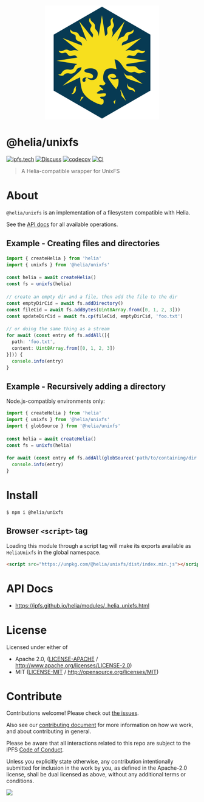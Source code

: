 <p align="center">
  <a href="https://github.com/ipfs/helia" title="Helia">
    <img src="https://raw.githubusercontent.com/ipfs/helia/main/assets/helia.png" alt="Helia logo" width="300" />
  </a>
</p>

# @helia/unixfs

[![ipfs.tech](https://img.shields.io/badge/project-IPFS-blue.svg?style=flat-square)](https://ipfs.tech)
[![Discuss](https://img.shields.io/discourse/https/discuss.ipfs.tech/posts.svg?style=flat-square)](https://discuss.ipfs.tech)
[![codecov](https://img.shields.io/codecov/c/github/ipfs/helia.svg?style=flat-square)](https://codecov.io/gh/ipfs/helia)
[![CI](https://img.shields.io/github/actions/workflow/status/ipfs/helia/main.yml?branch=main\&style=flat-square)](https://github.com/ipfs/helia/actions/workflows/main.yml?query=branch%3Amain)

> A Helia-compatible wrapper for UnixFS

# About

<!--

!IMPORTANT!

Everything in this README between "# About" and "# Install" is automatically
generated and will be overwritten the next time the doc generator is run.

To make changes to this section, please update the @packageDocumentation section
of src/index.js or src/index.ts

To experiment with formatting, please run "npm run docs" from the root of this
repo and examine the changes made.

-->

`@helia/unixfs` is an implementation of a filesystem compatible with Helia.

See the [API docs](https://ipfs.github.io/helia/modules/_helia_unixfs.html) for all available operations.

## Example - Creating files and directories

```typescript
import { createHelia } from 'helia'
import { unixfs } from '@helia/unixfs'

const helia = await createHelia()
const fs = unixfs(helia)

// create an empty dir and a file, then add the file to the dir
const emptyDirCid = await fs.addDirectory()
const fileCid = await fs.addBytes(Uint8Array.from([0, 1, 2, 3]))
const updateDirCid = await fs.cp(fileCid, emptyDirCid, 'foo.txt')

// or doing the same thing as a stream
for await (const entry of fs.addAll([{
  path: 'foo.txt',
  content: Uint8Array.from([0, 1, 2, 3])
}])) {
  console.info(entry)
}
```

## Example - Recursively adding a directory

Node.js-compatibly environments only:

```typescript
import { createHelia } from 'helia'
import { unixfs } from '@helia/unixfs'
import { globSource } from '@helia/unixfs'

const helia = await createHelia()
const fs = unixfs(helia)

for await (const entry of fs.addAll(globSource('path/to/containing/dir', 'glob-pattern'))) {
  console.info(entry)
}
```

# Install

```console
$ npm i @helia/unixfs
```

## Browser `<script>` tag

Loading this module through a script tag will make its exports available as `HeliaUnixfs` in the global namespace.

```html
<script src="https://unpkg.com/@helia/unixfs/dist/index.min.js"></script>
```

# API Docs

- <https://ipfs.github.io/helia/modules/_helia_unixfs.html>

# License

Licensed under either of

- Apache 2.0, ([LICENSE-APACHE](LICENSE-APACHE) / <http://www.apache.org/licenses/LICENSE-2.0>)
- MIT ([LICENSE-MIT](LICENSE-MIT) / <http://opensource.org/licenses/MIT>)

# Contribute

Contributions welcome! Please check out [the issues](https://github.com/ipfs/helia/issues).

Also see our [contributing document](https://github.com/ipfs/community/blob/master/CONTRIBUTING_JS.md) for more information on how we work, and about contributing in general.

Please be aware that all interactions related to this repo are subject to the IPFS [Code of Conduct](https://github.com/ipfs/community/blob/master/code-of-conduct.md).

Unless you explicitly state otherwise, any contribution intentionally submitted for inclusion in the work by you, as defined in the Apache-2.0 license, shall be dual licensed as above, without any additional terms or conditions.

[![](https://cdn.rawgit.com/jbenet/contribute-ipfs-gif/master/img/contribute.gif)](https://github.com/ipfs/community/blob/master/CONTRIBUTING.md)
